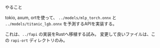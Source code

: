 やること

tokio, axum, ortを使って、 `../models/mlp_torch.onnx` と `../models/titanic_lgb.onnx` を予測するAPIを実装する。

これは、`../fapi` の実装をRustへ移植する試み。
変更して良いファイルは、この `rapi-ort` ディレクトリのみ。
